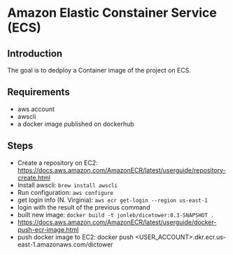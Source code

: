 # Amazon Elastic Constainer Service (ECS)
## Introduction
The goal is to dedploy a Container image of the project on ECS.

## Requirements
* aws account 
* awscli
* a docker image published on dockerhub

## Steps
* Create a repository on EC2: https://docs.aws.amazon.com/AmazonECR/latest/userguide/repository-create.html
* Install awscli: `brew install awscli`
* Run configuration: `aws configure`
* get login info (N. Virginia): `aws ecr get-login --region us-east-1`
* login with the result of the previous command
* built new image: `docker build -t jonleb/dicetower:0.3-SNAPSHOT .`
* https://docs.aws.amazon.com/AmazonECR/latest/userguide/docker-push-ecr-image.html
* push docker image to EC2: docker push <USER_ACCOUNT>.dkr.ecr.us-east-1.amazonaws.com/dictower

